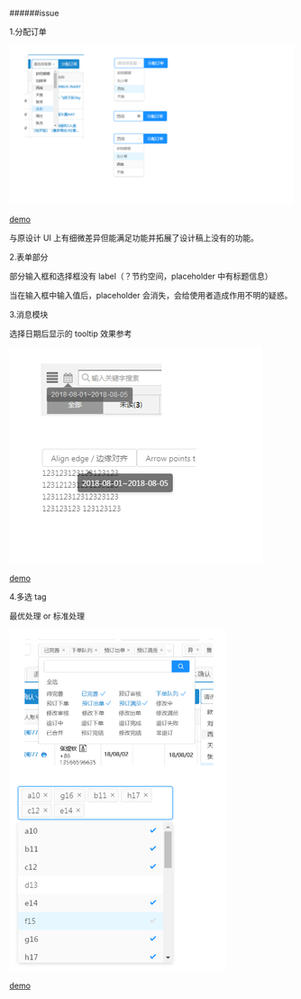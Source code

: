 ######issue

1.分配订单

![分配订单实现](./asset/分配订单.png)

[demo](https://codesandbox.io/s/m4mkqykrx)

与原设计 UI 上有细微差异但能满足功能并拓展了设计稿上没有的功能。

2.表单部分

部分输入框和选择框没有 label（？节约空间，placeholder 中有标题信息）

当在输入框中输入值后，placeholder 会消失，会给使用者造成作用不明的疑惑。

3.消息模块

选择日期后显示的 tooltip 效果参考

![日期tooltip](./asset/消息模块设置日期tooltip效果.png)

[demo](https://codesandbox.io/s/w7zyvx4p8l)

4.多选 tag

最优处理 or 标准处理

![多选tag](./asset/多选显示tag.png)

[demo](https://codesandbox.io/s/o5kx47y426)
